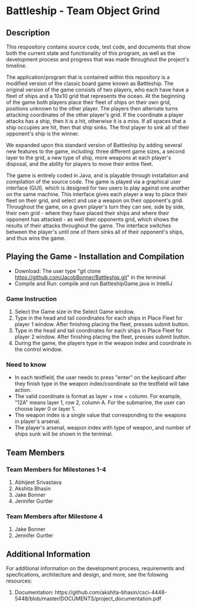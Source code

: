 # Battleship - Team Object Grind

## Description
This respository contains source code, test code, and documents that show both the current state and functionality of this program, as well as the development process and progress that was made throughout the project's timeline. 

The application/program that is contained within this repository is a modified version of the classic board game known as Battleship. The original version of the game consists of two players, who each have have a fleet of ships and a 10x10 grid that represents the ocean. At the beginning of the game both players place their fleet of ships on their own grid, positions unknown to the other player. The players then alternate turns attacking coordinates of the other player's grid. If the coordinate a player attacks has a ship, then it is a hit, otherwise it is a miss. If all spaces that a ship occupies are hit, then that ship sinks. The first player to sink all of their opponent's ship is the winner.
        
We expanded upon this standard version of Battleship by adding several new features to the game, including: three different game sizes, a second layer to the grid, a new type of ship, more weapons at each player's disposal, and the ability for players to move their entire fleet. 

The game is entirely coded in Java, and is playable through installation and compilation of the source code. The game is played via a graphical user interface (GUI), which is designed for two users to play against one another on the same machine. This interface gives each player a way to place their fleet on their grid, and select and use a weapon on their opponent's grid. Throughout the game, on a given player's turn they can see, side by side, their own grid - where they have placed their ships and where their opponent has attacked - as well their opponents grid, which shows the results of their attacks throughout the game. The interface switches between the player's until one of them sinks all of their opponent's ships, and thus wins the game.

## Playing the Game - Installation and Compilation
* Download: The user type "git clone https://github.com/JacobBonner/Battleship.git" in the terminal
* Compile and Run: compile and run BattleshipGame.java in IntelliJ

### Game Instruction
1. Select the Game size in the Select Game window.
2. Type in the head and tail coordinates for each ships in Place Fleet for player 1 window.  After finishing placing the fleet, presses submit button. 
3. Type in the head and tail coordinates for each ships in Place Fleet for player 2 window. After finishing placing the fleet, presses submit button. 
4. During the game, the players type in the weapon index and coordinate in the control window. 

### Need to know
* In each textfield, the user needs to press "enter" on the keyboard after they finish type in the weapon index/coordinate so the textfield will take action.
* The valid coordinate is format as layer + row + column. For example, "12A" means layer 1, row 2, column A. For the submarine, the user can choose layer 0 or layer 1. 
* The weapon index is a single value that corresponding to the weapons in player's arsenal.
* The player's arsenal, weapon index with type of weapon, and number of ships sunk will be shown in the terminal.

## Team Members

### Team Members for Milestones 1-4
<ol>
  <li> Abhijeet Srivastava </li>
  <li> Akshita Bhasin </li>
  <li> Jake Bonner </li>
  <li> Jennifer Gurtler </li>
 </ol>
 
 ### Team Members after Milestone 4
 <ol>
  <li> Jake Bonner </li>
  <li> Jennifer Gurtler </li>
  </ol>

## Additional Information
For additional information on the development process, requirements and specfications, architecture and design, and more, see the folowing resources:
<ol>
  <li> Documentation: https://github.com/akshita-bhasin/csci-4448-5448/blob/master/DOCUMENTS/project_documentation.pdf </li>
</ol>
